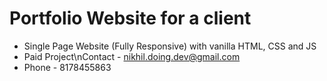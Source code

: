 # Portfolio Website for a client
* Single Page Website (Fully Responsive) with vanilla HTML, CSS and JS
* Paid Project\nContact - nikhil.doing.dev@gmail.com
* Phone - 8178455863
